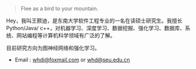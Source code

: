 > Flee as a bird to your mountain.

Hey，我叫王颢迪，是东南大学软件工程专业的一名在读硕士研究生。我擅长Python/Java/ c++，对机器学习、深度学习、数据挖掘、强化学习、数据库、系统、网站编程等计算机科学领域有广泛的了解。

目前研究方向为图神经网络和强化学习。

- Email : [whdi@foxmail.com](whdi@foxmail.com) or [whd@seu.edu.cn](whd@seu.edu.cn)
